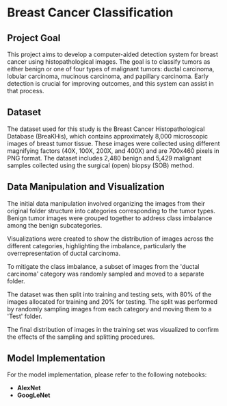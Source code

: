 # Breast Cancer Classification

## Project Goal
This project aims to develop a computer-aided detection system for breast cancer using histopathological images. The goal is to classify tumors as either benign or one of four types of malignant tumors: ductal carcinoma, lobular carcinoma, mucinous carcinoma, and papillary carcinoma. Early detection is crucial for improving outcomes, and this system can assist in that process.

## Dataset
The dataset used for this study is the Breast Cancer Histopathological Database (BreaKHis), which contains approximately 8,000 microscopic images of breast tumor tissue. These images were collected using different magnifying factors (40X, 100X, 200X, and 400X) and are 700x460 pixels in PNG format. The dataset includes 2,480 benign and 5,429 malignant samples collected using the surgical (open) biopsy (SOB) method.

## Data Manipulation and Visualization
The initial data manipulation involved organizing the images from their original folder structure into categories corresponding to the tumor types. Benign tumor images were grouped together to address class imbalance among the benign subcategories.

Visualizations were created to show the distribution of images across the different categories, highlighting the imbalance, particularly the overrepresentation of ductal carcinoma.

To mitigate the class imbalance, a subset of images from the 'ductal carcinoma' category was randomly sampled and moved to a separate folder.

The dataset was then split into training and testing sets, with 80% of the images allocated for training and 20% for testing. The split was performed by randomly sampling images from each category and moving them to a 'Test' folder.

The final distribution of images in the training set was visualized to confirm the effects of the sampling and splitting procedures.

## Model Implementation
For the model implementation, please refer to the following notebooks:
- **AlexNet**
- **GoogLeNet**
